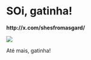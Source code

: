 <h1>SOi, gatinha!</h1>

<p></p>

<p><b>http://x.com/shesfromasgard/</b></p>

<p></p>

![](https://i.gifer.com/DTSl.gif)

<p></p>

<p>Até mais, gatinha!</p>
